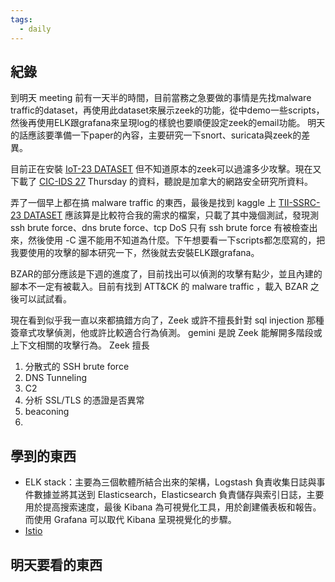 ```yaml
---
tags:
  - daily
---
```

## 紀錄
到明天 meeting 前有一天半的時間，目前當務之急要做的事情是先找malware traffic的dataset，再使用此dataset來展示zeek的功能，從中demo一些scripts，然後再使用ELK跟grafana來呈現log的樣貌也要順便設定zeek的email功能。
明天的話應該要準備一下paper的內容，主要研究一下snort、suricata與zeek的差異。

目前正在安裝 [IoT-23 DATASET](https://www.stratosphereips.org/datasets-iot23?utm_source=chatgpt.com) 但不知道原本的zeek可以過濾多少攻擊。現在又下載了 [CIC-IDS 27](http://cicresearch.ca/CICDataset/CIC-IDS-2017/Dataset/CIC-IDS-2017/) Thursday 的資料，聽說是加拿大的網路安全研究所資料。

弄了一個早上都在搞 malware traffic 的東西，最後是找到 kaggle 上 [TII-SSRC-23 DATASET](https://www.kaggle.com/datasets/daniaherzalla/tii-ssrc-23?resource=download) 應該算是比較符合我的需求的檔案，只載了其中幾個測試，發現測ssh brute force、dns brute force、tcp DoS 只有 ssh brute force 有被檢查出來，然後使用 -C 還不能用不知道為什麼。下午想要看一下scripts都怎麼寫的，把我要使用的攻擊的腳本研究一下，然後就去安裝ELK跟grafana。

BZAR的部分應該是下週的進度了，目前找出可以偵測的攻擊有點少，並且內建的腳本不一定有被載入。目前有找到 ATT&CK 的 malware traffic ，載入 BZAR 之後可以試試看。

現在看到似乎我一直以來都搞錯方向了，Zeek 或許不擅長針對 sql injection 那種簽章式攻擊偵測，他或許比較適合行為偵測。
gemini 是說 Zeek 能解開多階段或上下文相關的攻擊行為。
Zeek 擅長
1. 分散式的 SSH brute force
2. DNS Tunneling
3. C2
4. 分析 SSL/TLS 的憑證是否異常
5. beaconing
6. 

## 學到的東西
- ELK stack：主要為三個軟體所結合出來的架構，Logstash 負責收集日誌與事件數據並將其送到 Elasticsearch，Elasticsearch 負責儲存與索引日誌，主要用於提高搜索速度，最後 Kibana 為可視覺化工具，用於創建儀表板和報告。而使用 Grafana 可以取代 Kibana 呈現視覺化的步驟。
- [Istio](https://ithelp.ithome.com.tw/users/20139235/ironman/5594?page=3)

## 明天要看的東西
